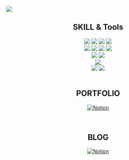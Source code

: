 <img src="https://capsule-render.vercel.app/api?type=waving&color=auto&height=300&section=header&text=WEB%20FULL-STACK&fontSize=90&animation=fadeIn&fontAlignY=38&desc=Hello!%20I%20AM%20TAK%20WOO%20HYUN%20A%20FULL-STACK%20WEB%20DEVELOPER%20&descAlignY=51&descAlign=62"/>

<div align="center">
	<h2> SKILL & Tools </h2>
	<img src="https://img.shields.io/badge/Next.js-black?style=for-the-badge&logo=next.js&logoColor=white%22"> 
	<img src="https://img.shields.io/badge/React-black?style=for-the-badge&logo=react&logoColor=white%22"> 
	<img src= "https://img.shields.io/badge/html-black?style=for-the-badge&logo=html5&logoColor=white%22" />
	<img src="https://img.shields.io/badge/CSS-black?style=for-the-badge&logo=CSS3&logoColor=white%22" />
	<br>
 <img src="https://img.shields.io/badge/JavaScript-black?style=for-the-badge&logo=JavaScript&logoColor=white%22" />
	<img src="https://img.shields.io/badge/TypeScript-black?style=for-the-badge&logo=TypeScript&logoColor=white%22" />
  <img src="https://img.shields.io/badge/express-black?style=for-the-badge&logo=express&logoColor=white%22"> 
  <img src="https://img.shields.io/badge/Prisma-black?style=for-the-badge&logo=Prisma&logoColor=white%22">
	<br>
	<img src="https://img.shields.io/badge/MySQL-black?style=for-the-badge&logo=MySQL&logoColor=white%22" />
  <img src="https://img.shields.io/badge/PostgreSQL-black?style=for-the-badge&logo=PostgreSQL&logoColor=white%22">
</div>
<div align=center>
	<img src="https://img.shields.io/badge/Visual%20Studio-black?style=for-the-badge&logo=VSCode&logoColor=white%22" />
	<br>
	<img src="https://img.shields.io/badge/GitHub-black?style=for-the-badge&logo=GitHub&logoColor=white%22" />
	<img src="https://img.shields.io/badge/AWS-black?style=for-the-badge&logo=AmazonWebServices&logoColor=white%22" />
</div>

</br>

<div align="center">
<h2> PORTFOLIO </h2>
	<p align="center">	
  		<a href="https://bubble-city-3ac.notion.site/1609702f088780ad996beabd6c42ce69?pvs=4">
    			<img src="https://img.shields.io/badge/My%20Notion%20-%23000000.svg?style=for-the-badge&logo=notion&logoColor=white" alt="Notion"/>
  		</a>
	</p>
</div>

</br>

<div align="center">
<h2> BLOG </h2>
	<p align="center">	
  		<a href="https://woohyuntak.tistory.com/">
    			<img src="https://img.shields.io/badge/My%20TiSTORY%20-%23000000.svg?style=for-the-badge&logo=notion&logoColor=white" alt="Notion"/>
  		</a>
	</p>
</div>
<!--
**WooHyunTak/WooHyunTak** is a ✨ _special_ ✨ repository because its `README.md` (this file) appears on your GitHub profile.

Here are some ideas to get you started:

- 🔭 I’m currently working on ...
- 🌱 I’m currently learning ...
- 👯 I’m looking to collaborate on ...
- 🤔 I’m looking for help with ...
- 💬 Ask me about ...
- 📫 How to reach me: ...
- 😄 Pronouns: ...
- ⚡ Fun fact: ...
-->
